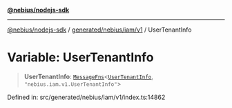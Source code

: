 [**@nebius/nodejs-sdk**](../../../../../README.md)

---

[@nebius/nodejs-sdk](../../../../../README.md) / [generated/nebius/iam/v1](../README.md) / UserTenantInfo

# Variable: UserTenantInfo

> **UserTenantInfo**: [`MessageFns`](../../../../../runtime/protos/core/interfaces/MessageFns.md)\<[`UserTenantInfo`](../interfaces/UserTenantInfo.md), `"nebius.iam.v1.UserTenantInfo"`\>

Defined in: src/generated/nebius/iam/v1/index.ts:14862
